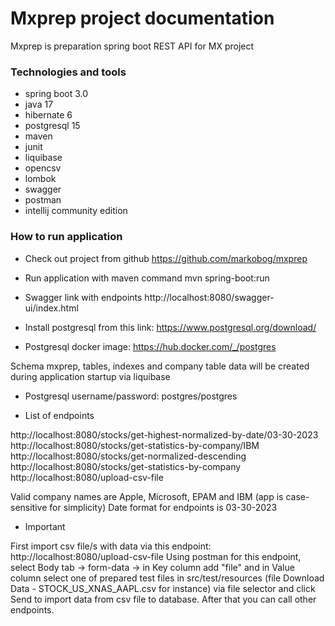 # Mxprep project documentation

Mxprep is preparation spring boot REST API for MX project

### Technologies and tools

* spring boot 3.0
* java 17
* hibernate 6
* postgresql 15
* maven
* junit
* liquibase
* opencsv
* lombok
* swagger
* postman
* intellij community edition

### How to run application

* Check out project from github
  https://github.com/markobog/mxprep

* Run application with maven command
  mvn spring-boot:run

* Swagger link with endpoints
http://localhost:8080/swagger-ui/index.html

* Install postgresql from this link:
https://www.postgresql.org/download/

* Postgresql docker image:
https://hub.docker.com/_/postgres

Schema mxprep, tables, indexes and company table data will be created during application startup via liquibase

* Postgresql username/password:
  postgres/postgres

* List of endpoints

http://localhost:8080/stocks/get-highest-normalized-by-date/03-30-2023
http://localhost:8080/stocks/get-statistics-by-company/IBM
http://localhost:8080/stocks/get-normalized-descending
http://localhost:8080/stocks/get-statistics-by-company
http://localhost:8080/upload-csv-file

Valid company names are Apple, Microsoft, EPAM and IBM (app is case-sensitive for simplicity) 
Date format for endpoints is 03-30-2023

* Important

First import csv file/s with data via this endpoint:
http://localhost:8080/upload-csv-file
Using postman for this endpoint, select Body tab -> form-data -> in Key column add "file" and in Value column select one
of prepared test files in src/test/resources (file Download Data - STOCK_US_XNAS_AAPL.csv for instance) via file selector and
click Send to import data from csv file to database. After that you can call other endpoints.
  

